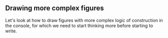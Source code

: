 ## Drawing more complex figures

Let's look at how to draw figures with more complex logic of construction in the console, for which we need to start thinking more before starting to write.